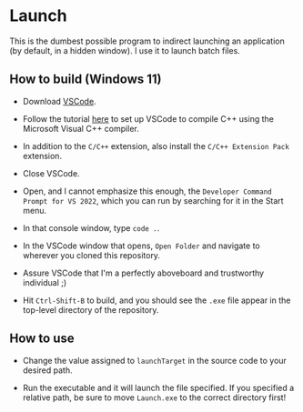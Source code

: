 # Launch

This is the dumbest possible program to indirect launching an application (by default, in a hidden window). I use it to launch batch files.

## How to build (Windows 11)

- Download [VSCode](https://code.visualstudio.com/).

- Follow the tutorial [here](https://code.visualstudio.com/docs/cpp/config-msvc) to set up VSCode to compile C++ using the Microsoft Visual C++ compiler.

- In addition to the `C/C++` extension, also install the `C/C++ Extension Pack` extension.

- Close VSCode.

- Open, and I cannot emphasize this enough, the `Developer Command Prompt for VS 2022`, which you can run by searching for it in the Start menu.

- In that console window, type `code .`.

- In the VSCode window that opens, `Open Folder` and navigate to wherever you cloned this repository.

- Assure VSCode that I'm a perfectly aboveboard and trustworthy individual ;)

- Hit `Ctrl-Shift-B` to build, and you should see the `.exe` file appear in the top-level directory of the repository.

## How to use

- Change the value assigned to `launchTarget` in the source code to your desired path.

- Run the executable and it will launch the file specified. If you specified a relative path, be sure to move `Launch.exe` to the correct directory first!